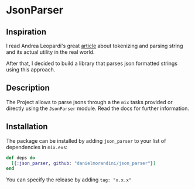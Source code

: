 # JsonParser

## Inspiration
I read Andrea Leopardi's great [article](http://andrealeopardi.com/posts/tokenizing-and-parsing-in-elixir-using-leex-and-yecc/) about tokenizing and parsing string and its actual utility in the real world.

After that, I decided to build a library that parses json formatted strings using this approach.

## Description
The Project allows to parse jsons through a the `mix` tasks provided or directly using the `JsonParser` module.
Read the docs for further information.

## Installation
The package can be installed by adding `json_parser` to your list of dependencies in `mix.exs`:

```elixir
def deps do
  [{:json_parser, github: "danielmorandini/json_parser"}]
end
```

You can specify the release by adding `tag: "x.x.x"`
